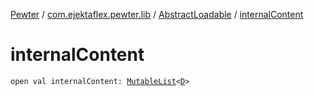 [Pewter](../../index.md) / [com.ejektaflex.pewter.lib](../index.md) / [AbstractLoadable](index.md) / [internalContent](./internal-content.md)

# internalContent

`open val internalContent: `[`MutableList`](https://kotlinlang.org/api/latest/jvm/stdlib/kotlin.collections/-mutable-list/index.html)`<`[`D`](index.md#D)`>`